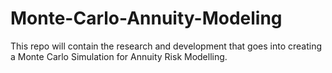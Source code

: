 # Monte-Carlo-Annuity-Modeling
This repo will contain the research and development that goes into creating a Monte Carlo Simulation for Annuity Risk Modelling. 
